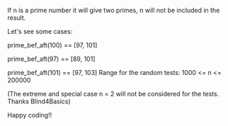 If n is a prime number it will give two primes, n will not be included in the result.

Let's see some cases:

prime_bef_aft(100) == [97, 101]

prime_bef_aft(97) == [89, 101]

prime_bef_aft(101) == [97, 103]
Range for the random tests: 1000 <= n <= 200000

(The extreme and special case n = 2 will not be considered for the tests. Thanks Blind4Basics)

Happy coding!!